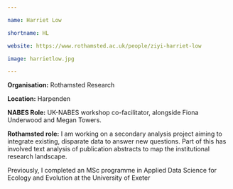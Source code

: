```yaml
--- 

name: Harriet Low

shortname: HL

website: https://www.rothamsted.ac.uk/people/ziyi-harriet-low

image: harrietlow.jpg 

--- 
```


 

**Organisation:** Rothamsted Research

**Location:** Harpenden  

**NABES Role:** UK-NABES workshop co-facilitator, alongside Fiona Underwood and Megan Towers.   

**Rothamsted role:** I am working on a secondary analysis project aiming to integrate existing, disparate data to answer new questions. Part of this has involved text analysis of publication abstracts to map the institutional research landscape. 

Previously, I completed an MSc programme in Applied Data Science for Ecology and Evolution at the University of Exeter  
